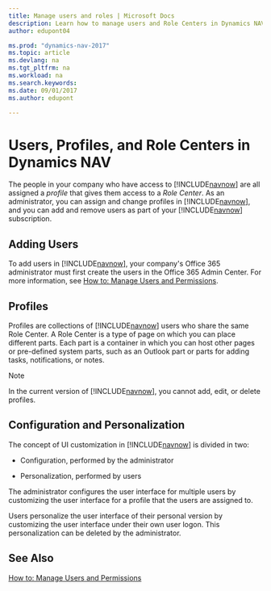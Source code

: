 ```yaml
---
title: Manage users and roles | Microsoft Docs
description: Learn how to manage users and Role Centers in Dynamics NAV.
author: edupont04

ms.prod: "dynamics-nav-2017"
ms.topic: article
ms.devlang: na
ms.tgt_pltfrm: na
ms.workload: na
ms.search.keywords:
ms.date: 09/01/2017
ms.author: edupont

---
```

# Users, Profiles, and Role Centers in Dynamics NAV
The people in your company who have access to [!INCLUDE[navnow](includes/navnow_md.md)] are all assigned a *profile* that gives them access to a *Role Center*. As an administrator, you can assign and change profiles in [!INCLUDE[navnow](includes/navnow_md.md)], and you can add and remove users as part of your [!INCLUDE[navnow](includes/navnow_md.md)] subscription.  

## Adding Users
To add users in [!INCLUDE[navnow](includes/navnow_md.md)], your company's Office 365 administrator must first create the users in the Office 365 Admin Center. For more information, see [How to: Manage Users and Permissions](ui-how-users-permissions.md).  

## Profiles
Profiles are collections of [!INCLUDE[navnow](includes/navnow_md.md)] users who share the same Role Center. A Role Center is a type of page on which you can place different parts. Each part is a container in which you can host other pages or pre-defined system parts, such as an Outlook part or parts for adding tasks, notifications, or notes.  

> [!NOTE]  
>  In the current version of [!INCLUDE[navnow](includes/navnow_md.md)], you cannot add, edit, or delete profiles.  

## Configuration and Personalization
The concept of UI customization in [!INCLUDE[navnow](includes/navnow_md.md)] is divided in two:  

-   Configuration, performed by the administrator  

-   Personalization, performed by users  

The administrator configures the user interface for multiple users by customizing the user interface for a profile that the users are assigned to.  

Users personalize the user interface of their personal version by customizing the user interface under their own user logon. This personalization can be deleted by the administrator.  

## See Also  
[How to: Manage Users and Permissions](ui-how-users-permissions.md)  
<!-- [Customize the User Interface](../customize-the-user-interface.md)   
 [Security Overview](../Security%20Overview.md)-->
